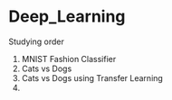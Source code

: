# Deep_Learning

Studying order
1. MNIST Fashion Classifier
2. Cats vs Dogs
3. Cats vs Dogs using Transfer Learning
4. 
